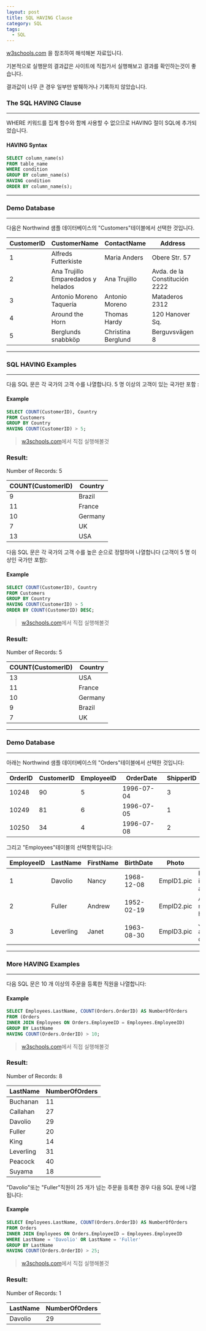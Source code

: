 ```yaml
---
layout: post
title: SQL HAVING Clause
category: SQL
tags:
  - SQL
---
```




[w3schools.com](www.w3schools.com/sql) 을 참조하여 해석해본 자료입니다.

기본적으로 실행문의 결과값은 사이트에 직접가서 실행해보고 결과를 확인하는것이 좋습니다.

결과값이 너무 큰 경우 일부만 발췌하거나 기록하지 않았습니다.





### The SQL HAVING Clause

---

WHERE 키워드를 집계 함수와 함께 사용할 수 없으므로 HAVING 절이 SQL에 추가되었습니다.



#### HAVING Syntax

```sql
SELECT column_name(s)
FROM table_name
WHERE condition
GROUP BY column_name(s)
HAVING condition
ORDER BY column_name(s);
```

---



### Demo Database

---

다음은 Northwind 샘플 데이터베이스의 "Customers"테이블에서 선택한 것입니다.



| CustomerID | CustomerName                       | ContactName        | Address                       | City        | PostalCode | Country |
| ---------- | ---------------------------------- | ------------------ | ----------------------------- | ----------- | ---------- | ------- |
| 1          | Alfreds Futterkiste                | Maria Anders       | Obere Str. 57                 | Berlin      | 12209      | Germany |
| 2          | Ana Trujillo Emparedados y helados | Ana Trujillo       | Avda. de la Constitución 2222 | México D.F. | 05021      | Mexico  |
| 3          | Antonio Moreno Taquería            | Antonio Moreno     | Mataderos 2312                | México D.F. | 05023      | Mexico  |
| 4          | Around the Horn                    | Thomas Hardy       | 120 Hanover Sq.               | London      | WA1 1DP    | UK      |
| 5          | Berglunds snabbköp                 | Christina Berglund | Berguvsvägen 8                | Luleå       | S-958 22   | Sweden  |

---



### SQL HAVING Examples

---

다음 SQL 문은 각 국가의 고객 수를 나열합니다. 5 명 이상의 고객이 있는 국가만 포함 :



#### Example

```sql
SELECT COUNT(CustomerID), Country
FROM Customers
GROUP BY Country
HAVING COUNT(CustomerID) > 5;
```

> [w3schools.com](www.w3schools.com/sql)에서 직접 실행해볼것



### Result:

Number of Records: 5

| COUNT(CustomerID) | Country |
| ----------------- | ------- |
| 9                 | Brazil  |
| 11                | France  |
| 10                | Germany |
| 7                 | UK      |
| 13                | USA     |



다음 SQL 문은 각 국가의 고객 수를 높은 순으로 정렬하여 나열합니다 (고객이 5 명 이상인 국가만 포함):



#### Example

```sql
SELECT COUNT(CustomerID), Country
FROM Customers
GROUP BY Country
HAVING COUNT(CustomerID) > 5
ORDER BY COUNT(CustomerID) DESC;
```

> [w3schools.com](www.w3schools.com/sql)에서 직접 실행해볼것



### Result:

Number of Records: 5

| COUNT(CustomerID) | Country |
| ----------------- | ------- |
| 13                | USA     |
| 11                | France  |
| 10                | Germany |
| 9                 | Brazil  |
| 7                 | UK      |

---



### Demo Database

---

아래는 Northwind 샘플 데이터베이스의 "Orders"테이블에서 선택한 것입니다:

| OrderID | CustomerID | EmployeeID | OrderDate  | ShipperID |
| ------- | ---------- | ---------- | ---------- | --------- |
| 10248   | 90         | 5          | 1996-07-04 | 3         |
| 10249   | 81         | 6          | 1996-07-05 | 1         |
| 10250   | 34         | 4          | 1996-07-08 | 2         |



그리고 "Employees"테이블의 선택항목입니다:



| EmployeeID | LastName  | FirstName | BirthDate  | Photo      | Notes                       |
| ---------- | --------- | --------- | ---------- | ---------- | --------------------------- |
| 1          | Davolio   | Nancy     | 1968-12-08 | EmpID1.pic | Education includes a BA.... |
| 2          | Fuller    | Andrew    | 1952-02-19 | EmpID2.pic | Andrew received his BTS.... |
| 3          | Leverling | Janet     | 1963-08-30 | EmpID3.pic | Janet has a BS degree....   |

---



### More HAVING Examples

---

다음 SQL 문은 10 개 이상의 주문을 등록한 직원을 나열합니다:



#### Example

```sql
SELECT Employees.LastName, COUNT(Orders.OrderID) AS NumberOfOrders
FROM (Orders
INNER JOIN Employees ON Orders.EmployeeID = Employees.EmployeeID)
GROUP BY LastName
HAVING COUNT(Orders.OrderID) > 10;
```

> [w3schools.com](www.w3schools.com/sql)에서 직접 실행해볼것



### Result:

Number of Records: 8

| LastName  | NumberOfOrders |
| --------- | -------------- |
| Buchanan  | 11             |
| Callahan  | 27             |
| Davolio   | 29             |
| Fuller    | 20             |
| King      | 14             |
| Leverling | 31             |
| Peacock   | 40             |
| Suyama    | 18             |



"Davolio"또는 "Fuller"직원이 25 개가 넘는 주문을 등록한 경우 다음 SQL 문에 나열됩니다:



#### Example

```sql
SELECT Employees.LastName, COUNT(Orders.OrderID) AS NumberOfOrders
FROM Orders
INNER JOIN Employees ON Orders.EmployeeID = Employees.EmployeeID
WHERE LastName = 'Davolio' OR LastName = 'Fuller'
GROUP BY LastName
HAVING COUNT(Orders.OrderID) > 25;
```

>[w3schools.com](www.w3schools.com/sql)에서 직접 실행해볼것



### Result:

Number of Records: 1

| LastName | NumberOfOrders |
| -------- | -------------- |
| Davolio  | 29             |